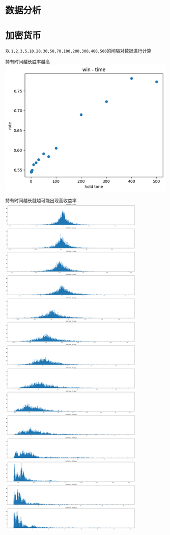# 数据分析

# 加密货币
以 `1,2,3,5,10,20,30,50,70,100,200,300,400,500`的间隔对数据进行计算

持有时间越长胜率越高
![](./image/win_rate.png)

持有时间越长就越可能出现高收益率
![](./image/return_rate.png)